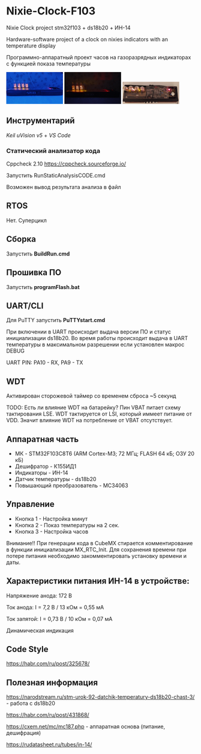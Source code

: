 # Nixie-Clock-F103
Nixie Clock project stm32f103 + ds18b20 + ИН-14

Hardware-software project of a clock on nixies indicators with an temperature display

Программно-аппаратный проект часов на газоразрядных индикаторах с функцией показа температуры

<img src="https://github.com/sergey12malyshev/Nixie-Clock-F103//raw/master/pictures/1677171791876.jpg" width=30% height=35%> <img src="https://github.com/sergey12malyshev/Nixie-Clock-F103//raw/master/pictures/1677174372862.jpg" width=30% height=35%> <img src="https://github.com/sergey12malyshev/Nixie-Clock-F103//raw/master/pictures/1670937612155.jpg" width=30% height=30%> 

## Инструментарий
*Keil uVision v5* + *VS Code*

### Статический анализатор кода
Cppcheck 2.10 https://cppcheck.sourceforge.io/

Запустить RunStaticAnalysisCODE.cmd

Возможен вывод результата анализа в файл
## RTOS
Нет. Суперцикл

## Сборка
Запустить **BuildRun.cmd**

## Прошивка ПО
Запустить **programFlash.bat**

## UART/CLI
Для PuTTY запустить **PuTTYstart.cmd**

При включении в UART происходит выдача версии ПО и статус инициализации ds18b20. Во время работы происходит выдача в UART температуры
в максимальном разрешении если установлен макрос DEBUG

UART PIN: PA10 - RX, PA9 - TX

## WDT
Активирован сторожевой таймер со временем сброса ~5 секунд

TODO: Есть ли влияние WDT на батарейку? Пин VBAT питает схему тактирования LSE. WDT тактируется от LSI, который иммеет питание от VDD. Значит влияние WDT на потребление от VBAT отсутствует.

## Аппаратная часть
- МК - STM32F103C8T6 (ARM Cortex-M3; 72 МГц; FLASH 64 кБ; ОЗУ 20 кБ)
- Дешифратор - К155ИД1
- Индикаторы - ИН-14
- Датчик температуры - ds18b20
- Повышающий преобразователь - MC34063

## Управление
- Кнопка 1 - Настройка минут
- Кнопка 2 - Показ температуры на 2 сек.
- Кнопка 3 - Настройка часов

Внимание!! При генерации кода в CubeMX стирается комментирование в функции инициализации MX_RTC_Init. Для сохранения времени при потере питания необходимо закомментировать установку времени и даты.

## Характеристики питания ИН-14 в устройстве:
Напряжение анода: 172 В

Ток анода: I = 7,2 В / 13 кОм = 0,55 мА

Ток запятой: I = 0,73 В / 10 кОм = 0,07 мА

Динамическая индикация

## Code Style
https://habr.com/ru/post/325678/

## Полезная информация
https://narodstream.ru/stm-urok-92-datchik-temperatury-ds18b20-chast-3/ - работа с ds18b20

https://habr.com/ru/post/431868/

https://cxem.net/mc/mc187.php - аппаратная основа (питание, дешифрация)

https://rudatasheet.ru/tubes/in-14/
